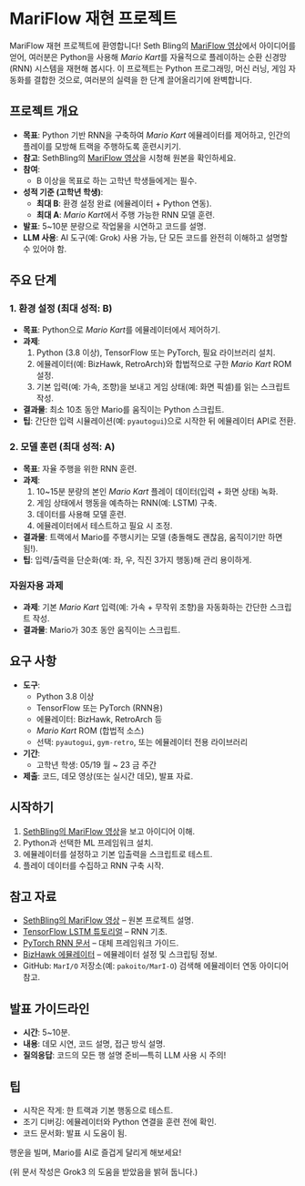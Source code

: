 # MariFlow 재현 프로젝트

MariFlow 재현 프로젝트에 환영합니다! Seth Bling의 [MariFlow 영상](https://youtu.be/Ipi40cb_RsI)에서 아이디어를 얻어, 여러분은 Python을 사용해 *Mario Kart*를 자율적으로 플레이하는 순환 신경망(RNN) 시스템을 재현해 봅시다. 이 프로젝트는 Python 프로그래밍, 머신 러닝, 게임 자동화를 결합한 것으로, 여러분의 실력을 한 단계 끌어올리기에 완벽합니다.

## 프로젝트 개요
- **목표**: Python 기반 RNN을 구축하여 *Mario Kart* 에뮬레이터를 제어하고, 인간의 플레이를 모방해 트랙을 주행하도록 훈련시키기.
- **참고**: SethBling의 [MariFlow 영상](https://youtu.be/Ipi40cb_RsI)을 시청해 원본을 확인하세요.
- **참여**:
  - B 이상을 목표로 하는 고학년 학생들에게는 필수.
- **성적 기준 (고학년 학생)**:
  - **최대 B**: 환경 설정 완료 (에뮬레이터 + Python 연동).
  - **최대 A**: *Mario Kart*에서 주행 가능한 RNN 모델 훈련.
- **발표**: 5~10분 분량으로 작업물을 시연하고 코드를 설명.
- **LLM 사용**: AI 도구(예: Grok) 사용 가능, 단 모든 코드를 완전히 이해하고 설명할 수 있어야 함.

## 주요 단계

### 1. 환경 설정 (최대 성적: B)
- **목표**: Python으로 *Mario Kart*를 에뮬레이터에서 제어하기.
- **과제**:
  1. Python (3.8 이상), TensorFlow 또는 PyTorch, 필요 라이브러리 설치.
  2. 에뮬레이터(예: BizHawk, RetroArch)와 합법적으로 구한 *Mario Kart* ROM 설정.
  3. 기본 입력(예: 가속, 조향)을 보내고 게임 상태(예: 화면 픽셀)를 읽는 스크립트 작성.
- **결과물**: 최소 10초 동안 Mario를 움직이는 Python 스크립트.
- **팁**: 간단한 입력 시뮬레이션(예: `pyautogui`)으로 시작한 뒤 에뮬레이터 API로 전환.

### 2. 모델 훈련 (최대 성적: A)
- **목표**: 자율 주행을 위한 RNN 훈련.
- **과제**:
  1. 10~15분 분량의 본인 *Mario Kart* 플레이 데이터(입력 + 화면 상태) 녹화.
  2. 게임 상태에서 행동을 예측하는 RNN(예: LSTM) 구축.
  3. 데이터를 사용해 모델 훈련.
  4. 에뮬레이터에서 테스트하고 필요 시 조정.
- **결과물**: 트랙에서 Mario를 주행시키는 모델 (충돌해도 괜찮음, 움직이기만 하면 됨!).
- **팁**: 입력/출력을 단순화(예: 좌, 우, 직진 3가지 행동)해 관리 용이하게.

### 자원자용 과제
- **과제**: 기본 *Mario Kart* 입력(예: 가속 + 무작위 조향)을 자동화하는 간단한 스크립트 작성.
- **결과물**: Mario가 30초 동안 움직이는 스크립트.

## 요구 사항
- **도구**:
  - Python 3.8 이상
  - TensorFlow 또는 PyTorch (RNN용)
  - 에뮬레이터: BizHawk, RetroArch 등
  - *Mario Kart* ROM (합법적 소스)
  - 선택: `pyautogui`, `gym-retro`, 또는 에뮬레이터 전용 라이브러리
- **기간**:
  - 고학년 학생: 05/19 월 ~ 23 금 주간
- **제출**: 코드, 데모 영상(또는 실시간 데모), 발표 자료.

## 시작하기
1. [SethBling의 MariFlow 영상](https://youtu.be/Ipi40cb_RsI)을 보고 아이디어 이해.
1. Python과 선택한 ML 프레임워크 설치.
1. 에뮬레이터를 설정하고 기본 입출력을 스크립트로 테스트.
1. 플레이 데이터를 수집하고 RNN 구축 시작.

## 참고 자료
- [SethBling의 MariFlow 영상](https://youtu.be/Ipi40cb_RsI) – 원본 프로젝트 설명.
- [TensorFlow LSTM 튜토리얼](https://www.tensorflow.org/tutorials/structured_data/time_series) – RNN 기초.
- [PyTorch RNN 문서](https://pytorch.org/docs/stable/nn.html#recurrent-layers) – 대체 프레임워크 가이드.
- [BizHawk 에뮬레이터](http://tasvideos.org/BizHawk.html) – 에뮬레이터 설정 및 스크립팅 정보.
- GitHub: `MarI/O` 저장소(예: `pakoito/MarI-O`) 검색해 에뮬레이터 연동 아이디어 참고.

## 발표 가이드라인
- **시간**: 5~10분.
- **내용**: 데모 시연, 코드 설명, 접근 방식 설명.
- **질의응답**: 코드의 모든 행 설명 준비—특히 LLM 사용 시 주의!

## 팁
- 시작은 작게: 한 트랙과 기본 행동으로 테스트.
- 조기 디버깅: 에뮬레이터와 Python 연결을 훈련 전에 확인.
- 코드 문서화: 발표 시 도움이 됨.

행운을 빌며, Mario를 AI로 즐겁게 달리게 해보세요!

(위 문서 작성은 Grok3 의 도움을 받았음을 밝혀 둡니다.)
